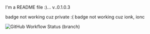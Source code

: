 I'm a README file :)...
v..0.1.0.3

badge not working cuz private :(
badge not working cuz ionk, ionc

![GitHub Workflow Status (branch)](https://img.shields.io/github/actions/workflow/status/priingles/practiceSE/main.yml?branch=master)
           